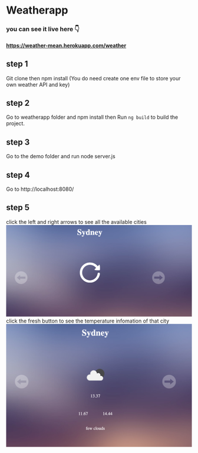 # Weatherapp
### you can see it live here  👇
####  https://weather-mean.herokuapp.com/weather

## step 1
Git clone then npm install (You do need create one env file to store your own weather API and key)

## step 2
Go to weatherapp folder and npm install then Run `ng build` to build the project. 

## step 3
Go to the demo folder and run node server.js

## step 4
Go to http://localhost:8080/

## step 5 
click the left and right arrows to see all the available cities 
![alt text](https://github.com/Daisyliu6/demo/blob/master/syd1.png)
click the fresh button to see the temperature infomation of that city 
![alt text](https://github.com/Daisyliu6/demo/blob/master/syd2.png)



